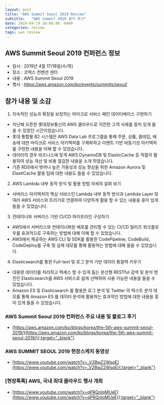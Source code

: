 ```yaml
---
layout: post
title: "AWS Summit Seoul 2019 Review"
subtitle:   "AWS Summit 2019 참가 후기"
date: 2019-04-19 20:00:00 -0400
categories: review
tags: aws review
---
```

<!-- header-img: "/img/aws-logo.png" -->
## AWS Summit Seoul 2019 컨퍼런스 정보
- 일시 : 2019년 4월 17/18일(수/목) 
- 장소 : 코엑스 컨벤션 센터
- 내용 : AWS Summit Seoul 2019 
- 행사 : https://aws.amazon.com/ko/events/summits/seoul/


## 참가 내용 및 소감
1. 지속적인 성능과 확장을 보장하는 마이크로 서비스 패턴 데이터베이스 구현하기
- 지난해 오픈한 롯데정보통신의 AWS 클라우드로 이전한 고객 사례를 흥미 있게 들을 수 있었던 시간이었습니다.
- 롯데 통합몰 B2 시스템은 AWS Data Lab  프로그램을 통해 주문, 상품, 클레임, 배송에 대한 마이크로 서비스 아키텍쳐를 구체화하고 이벤트 기반 비동기성 아키텍쳐를 구현한 내용을 이해 할 수 있었습니다.
- 데이터의 경우 비즈니스에 맞게 AWS DynamoDB 및 ElasticCache 등 적절히 활용하여 성능 개선 및 비용 절감한 내용을 소개 하였습니다. 
- 기존 RDS에서 벗어나 높은 가용성과 성능 향상을 위한 Amazon Aurora 및 ElastiCache 활용 팁에 대한 내용도 들을 수 있었습니다.

2. AWS Lambda 내부 동작 방식 및 활용 방법 자세히 살펴 보기
- 서버리스 아키텍처의 핵심 서비스인 Lambda 내부 동작 방식과 Lambda Layer 및 여러 AWS 서비스와 트리거로 연결하여 다양하게 활용 할 수 있는 내용을 흥미 있게 들을 수 있었습니다.

3. 컨테이너와 서버리스 기반 CI/CD 파이프라인 구성하기
- AWS에서 서버리스와 컨테이너화된 배포를 관리할 수 있는 CI/CD 릴리즈 워크플로우를 효과적으로 구축하는 방법에 대해 이해 할 수 있었습니다.
- AWS에서 제공하는 AWS CLI 및 SDK를 활용한 CodePipeline, CodeBuild, CodeDeploy를 구축 및 실제 데모를 통해 활용하는 방법에 대해 들을 수 있었습니다.

4. Elasticsearch를 통한 Full-text 및 로그 분석 기반 데이터 통찰력 키우기
- 대용량 데이터를 처리하고 액세스 할 수 있게 돕는 분산형 RESTful 검색 및 분석 엔진인 Elasticsearch를 AWS 서비스로 쉽게 선택하여 사용 가능한 내용을 들을 수 있었습니다. 
- Amazon ES 및 Elasticsearch 를 활용한 로그 분석 및 Twitter 의 텍스트 분석 데모를 통해 Amazon ES 를 데이터 분석에 활용하는 효과적인 방법에 대한 내용을 흥미 있게 들을 수 있었습니다.

### AWS Summit Seoul 2019 컨퍼런스 주요 내용 및 블로그 후기
- [https://aws.amazon.com/ko/blogs/korea/the-5th-aws-summit-seoul-2019/](https://aws.amazon.com/ko/blogs/korea/the-5th-aws-summit-seoul-2019/){:target="_blank"}
### AWS SUMMIT SEOUL 2019 현장스케치 동영상
- [https://www.youtube.com/watch?v=_V2BwZ2WsqE](https://www.youtube.com/watch?v=_V2BwZ2WsqE){:target="_blank"}
### [현장톡톡] AWS, 국내 최대 클라우드 행사 개최
- [https://www.youtube.com/watch?v=qPRQnlqMUeE](https://www.youtube.com/watch?v=qPRQnlqMUeE){:target="_blank"}


